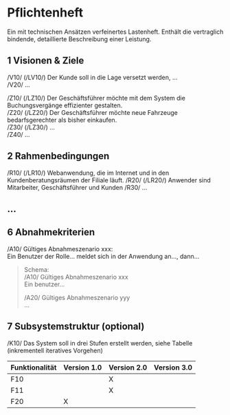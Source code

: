 # Pflichtenheft
Ein mit technischen Ansätzen verfeinertes Lastenheft. Enthält die vertraglich bindende, detaillierte Beschreibung einer Leistung.

## 1 Visionen & Ziele
/V10/ (/LV10/) Der Kunde soll in die Lage versetzt werden, ...  <br>
/V20/ ...  <br>

/Z10/ (/LZ10/) Der Geschäftsführer möchte mit dem System die Buchungsvergänge effizienter gestalten.  <br>
/Z20/ (/LZ20/) Der Geschäftsführer möchte neue Fahrzeuge bedarfsgerechter als bisher einkaufen.  <br>
/Z30/ (/LZ30/) ...  <br>
/Z40/ ...


## 2 Rahmenbedingungen
/R10/ (/LR10/) Webanwendung, die im Internet und in den Kundenberatungsräumen der Filiale läuft.
/R20/ (/LR20/) Anwender sind Mitarbeiter, Geschäftsführer und Kunden
/R30/ ...

## ...

## 6 Abnahmekriterien
/A10/ Gültiges Abnahmeszenario xxx: <br>
    Ein Benutzer der Rolle... meldet sich in der Anwendung an..., dann...

> Schema: <br>
>   /A10/ Gültiges Abnahmeszenario xxx <br>
>       Ein benutzer...  <br>
>   
>   /A20/ Gültiges Abnahmeszenario yyy <br>
>       ... <br>


## 7 Subsystemstruktur (optional)
/K10/ Das System soll in drei Stufen erstellt werden, siehe Tabelle (inkrementell iteratives Vorgehen)

| Funktionalität | Version 1.0 | Version 2.0 | Version 3.0 |
|----------------|-------------|-------------|-------------|
| F10            |             | X           |             |
| F11            |             | X           |             |
| F20            | X           |             |             |